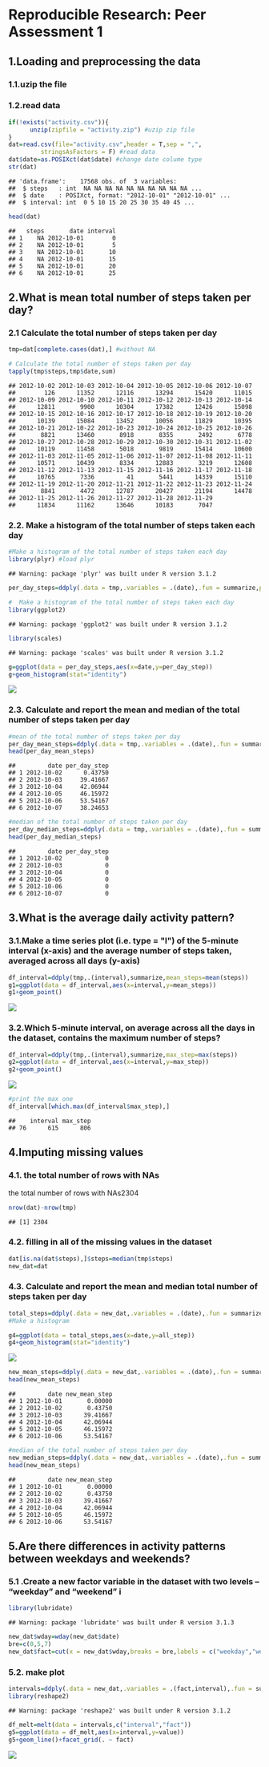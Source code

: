 # Reproducible Research: Peer Assessment 1


## 1.Loading and preprocessing the data

### 1.1.uzip the file


### 1.2.read data

```r
if(!exists("activity.csv")){
      unzip(zipfile = "activity.zip") #uzip zip file   
}
dat=read.csv(file="activity.csv",header = T,sep = ",",
         stringsAsFactors = F) #read data
dat$date=as.POSIXct(dat$date) #change date colume type
str(dat)
```

```
## 'data.frame':	17568 obs. of  3 variables:
##  $ steps   : int  NA NA NA NA NA NA NA NA NA NA ...
##  $ date    : POSIXct, format: "2012-10-01" "2012-10-01" ...
##  $ interval: int  0 5 10 15 20 25 30 35 40 45 ...
```

```r
head(dat)
```

```
##   steps       date interval
## 1    NA 2012-10-01        0
## 2    NA 2012-10-01        5
## 3    NA 2012-10-01       10
## 4    NA 2012-10-01       15
## 5    NA 2012-10-01       20
## 6    NA 2012-10-01       25
```



## 2.What is mean total number of steps taken per day?

### 2.1 Calculate the total number of steps taken per day

```r
tmp=dat[complete.cases(dat),] #without NA

# Calculate the total number of steps taken per day
tapply(tmp$steps,tmp$date,sum)
```

```
## 2012-10-02 2012-10-03 2012-10-04 2012-10-05 2012-10-06 2012-10-07 
##        126      11352      12116      13294      15420      11015 
## 2012-10-09 2012-10-10 2012-10-11 2012-10-12 2012-10-13 2012-10-14 
##      12811       9900      10304      17382      12426      15098 
## 2012-10-15 2012-10-16 2012-10-17 2012-10-18 2012-10-19 2012-10-20 
##      10139      15084      13452      10056      11829      10395 
## 2012-10-21 2012-10-22 2012-10-23 2012-10-24 2012-10-25 2012-10-26 
##       8821      13460       8918       8355       2492       6778 
## 2012-10-27 2012-10-28 2012-10-29 2012-10-30 2012-10-31 2012-11-02 
##      10119      11458       5018       9819      15414      10600 
## 2012-11-03 2012-11-05 2012-11-06 2012-11-07 2012-11-08 2012-11-11 
##      10571      10439       8334      12883       3219      12608 
## 2012-11-12 2012-11-13 2012-11-15 2012-11-16 2012-11-17 2012-11-18 
##      10765       7336         41       5441      14339      15110 
## 2012-11-19 2012-11-20 2012-11-21 2012-11-22 2012-11-23 2012-11-24 
##       8841       4472      12787      20427      21194      14478 
## 2012-11-25 2012-11-26 2012-11-27 2012-11-28 2012-11-29 
##      11834      11162      13646      10183       7047
```

### 2.2.  Make a histogram of the total number of steps taken each day

```r
#Make a histogram of the total number of steps taken each day
library(plyr) #load plyr
```

```
## Warning: package 'plyr' was built under R version 3.1.2
```

```r
per_day_steps=ddply(.data = tmp,.variables = .(date),.fun = summarize,per_day_step=sum(steps))

#  Make a histogram of the total number of steps taken each day
library(ggplot2)
```

```
## Warning: package 'ggplot2' was built under R version 3.1.2
```

```r
library(scales)
```

```
## Warning: package 'scales' was built under R version 3.1.2
```

```r
g=ggplot(data = per_day_steps,aes(x=date,y=per_day_step))
g+geom_histogram(stat="identity")
```

![](PA1_template_files/figure-html/unnamed-chunk-4-1.png) 

### 2.3.  Calculate and report the mean and median of the total number of steps taken per day

```r
#mean of the total number of steps taken per day
per_day_mean_steps=ddply(.data = tmp,.variables = .(date),.fun = summarize,per_day_step=mean(steps))
head(per_day_mean_steps)
```

```
##         date per_day_step
## 1 2012-10-02      0.43750
## 2 2012-10-03     39.41667
## 3 2012-10-04     42.06944
## 4 2012-10-05     46.15972
## 5 2012-10-06     53.54167
## 6 2012-10-07     38.24653
```

```r
#median of the total number of steps taken per day
per_day_median_steps=ddply(.data = tmp,.variables = .(date),.fun = summarize,per_day_step=median(steps))
head(per_day_median_steps)
```

```
##         date per_day_step
## 1 2012-10-02            0
## 2 2012-10-03            0
## 3 2012-10-04            0
## 4 2012-10-05            0
## 5 2012-10-06            0
## 6 2012-10-07            0
```


## 3.What is the average daily activity pattern?

### 3.1.Make a time series plot (i.e. type = "l") of the 5-minute interval (x-axis) and the average number of steps taken, averaged across all days (y-axis)

```r
df_interval=ddply(tmp,.(interval),summarize,mean_steps=mean(steps))
g1=ggplot(data = df_interval,aes(x=interval,y=mean_steps))
g1+geom_point()
```

![](PA1_template_files/figure-html/unnamed-chunk-6-1.png) 

### 3.2.Which 5-minute interval, on average across all the days in the dataset, contains the maximum number of steps?

```r
df_interval=ddply(tmp,.(interval),summarize,max_step=max(steps))
g2=ggplot(data = df_interval,aes(x=interval,y=max_step))
g2+geom_point()
```

![](PA1_template_files/figure-html/unnamed-chunk-7-1.png) 

```r
#print the max one
df_interval[which.max(df_interval$max_step),]
```

```
##    interval max_step
## 76      615      806
```

## 4.Imputing missing values

### 4.1. the total number of rows with NAs  
the total number of rows with NAs2304

```r
nrow(dat)-nrow(tmp)
```

```
## [1] 2304
```

### 4.2.  filling in all of the missing values in the dataset  

```r
dat[is.na(dat$steps),]$steps=median(tmp$steps)
new_dat=dat
```


### 4.3.   Calculate and report the mean and median total number of steps taken per day 

```r
total_steps=ddply(.data = new_dat,.variables = .(date),.fun = summarize,all_step=sum(steps))
#Make a histogram 

g4=ggplot(data = total_steps,aes(x=date,y=all_step))
g4+geom_histogram(stat="identity")
```

![](PA1_template_files/figure-html/unnamed-chunk-10-1.png) 

```r
new_mean_steps=ddply(.data = new_dat,.variables = .(date),.fun = summarize,new_mean_step=mean(steps))
head(new_mean_steps)
```

```
##         date new_mean_step
## 1 2012-10-01       0.00000
## 2 2012-10-02       0.43750
## 3 2012-10-03      39.41667
## 4 2012-10-04      42.06944
## 5 2012-10-05      46.15972
## 6 2012-10-06      53.54167
```

```r
#median of the total number of steps taken per day
new_median_steps=ddply(.data = new_dat,.variables = .(date),.fun = summarize,new_median_steps=median(steps))
head(new_mean_steps)
```

```
##         date new_mean_step
## 1 2012-10-01       0.00000
## 2 2012-10-02       0.43750
## 3 2012-10-03      39.41667
## 4 2012-10-04      42.06944
## 5 2012-10-05      46.15972
## 6 2012-10-06      53.54167
```



## 5.Are there differences in activity patterns between weekdays and weekends?

### 5.1 .Create a new factor variable in the dataset with two levels – “weekday” and “weekend” i

```r
library(lubridate)
```

```
## Warning: package 'lubridate' was built under R version 3.1.3
```

```r
new_dat$wday=wday(new_dat$date)
bre=c(0,5,7)
new_dat$fact=cut(x = new_dat$wday,breaks = bre,labels = c("weekday","weekend"),include.lowest = F)
```


### 5.2. make plot

```r
intervals=ddply(.data = new_dat,.variables = .(fact,interval),.fun = summarize,median_steps=median(steps),mean_steps=mean(steps))
library(reshape2)
```

```
## Warning: package 'reshape2' was built under R version 3.1.2
```

```r
df_melt=melt(data = intervals,c("interval","fact"))
g5=ggplot(data = df_melt,aes(x=interval,y=value))
g5+geom_line()+facet_grid(. ~ fact)
```

![](PA1_template_files/figure-html/unnamed-chunk-12-1.png) 

